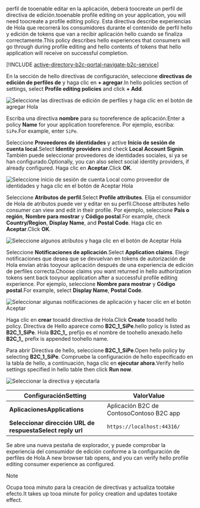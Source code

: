 <span data-ttu-id="0d65c-101">perfil de tooenable editar en la aplicación, deberá toocreate un perfil de directiva de edición.</span><span class="sxs-lookup"><span data-stu-id="0d65c-101">tooenable profile editing on your application, you will need toocreate a profile editing policy.</span></span> <span data-ttu-id="0d65c-102">Esta directiva describe experiencias de Hola que recorrerá los consumidores durante el contenido de perfil hello y edición de tokens que van a recibir aplicación hello cuando se finaliza correctamente.</span><span class="sxs-lookup"><span data-stu-id="0d65c-102">This policy describes hello experiences that consumers will go through during profile editing and hello contents of tokens that hello application will receive on successful completion.</span></span>

[!INCLUDE [active-directory-b2c-portal-navigate-b2c-service](active-directory-b2c-portal-navigate-b2c-service.md)]

<span data-ttu-id="0d65c-103">En la sección de hello directivas de configuración, seleccione **directivas de edición de perfiles de** y haga clic en **+ agregar**.</span><span class="sxs-lookup"><span data-stu-id="0d65c-103">In hello policies section of settings, select **Profile editing policies** and click **+ Add**.</span></span>

![Seleccione las directivas de edición de perfiles y haga clic en el botón de agregar Hola](media/active-directory-b2c-create-profile-editing-policy/add-b2c-editing-policy.png)

<span data-ttu-id="0d65c-105">Escriba una directiva **nombre** para su tooreference de aplicación.</span><span class="sxs-lookup"><span data-stu-id="0d65c-105">Enter a policy **Name** for your application tooreference.</span></span> <span data-ttu-id="0d65c-106">Por ejemplo, escriba: `SiPe`.</span><span class="sxs-lookup"><span data-stu-id="0d65c-106">For example, enter `SiPe`.</span></span>

<span data-ttu-id="0d65c-107">Seleccione **Proveedores de identidades** y active **Inicio de sesión de cuenta local**.</span><span class="sxs-lookup"><span data-stu-id="0d65c-107">Select **Identity providers** and check **Local Account Signin**.</span></span> <span data-ttu-id="0d65c-108">También puede seleccionar proveedores de identidades sociales, si ya se han configurado.</span><span class="sxs-lookup"><span data-stu-id="0d65c-108">Optionally, you can also select social identity providers, if already configured.</span></span> <span data-ttu-id="0d65c-109">Haga clic en **Aceptar**.</span><span class="sxs-lookup"><span data-stu-id="0d65c-109">Click **OK**.</span></span>

![Seleccione inicio de sesión de cuenta Local como proveedor de identidades y haga clic en el botón de Aceptar Hola](media/active-directory-b2c-create-profile-editing-policy/add-b2c-editing-identity-providers.png)

<span data-ttu-id="0d65c-111">Seleccione **Atributos de perfil**.</span><span class="sxs-lookup"><span data-stu-id="0d65c-111">Select **Profile attributes**.</span></span> <span data-ttu-id="0d65c-112">Elija el consumidor de Hola de atributos puede ver y editar en su perfil.</span><span class="sxs-lookup"><span data-stu-id="0d65c-112">Choose attributes hello consumer can view and edit in their profile.</span></span> <span data-ttu-id="0d65c-113">Por ejemplo, seleccione **País o región**, **Nombre para mostrar** y **Código postal**.</span><span class="sxs-lookup"><span data-stu-id="0d65c-113">For example, check **Country/Region**, **Display Name**, and **Postal Code**.</span></span> <span data-ttu-id="0d65c-114">Haga clic en **Aceptar**.</span><span class="sxs-lookup"><span data-stu-id="0d65c-114">Click **OK**.</span></span>

![Seleccione algunos atributos y haga clic en el botón de Aceptar Hola](media/active-directory-b2c-create-profile-editing-policy/add-b2c-editing-attributes.png)

<span data-ttu-id="0d65c-116">Seleccione **Notificaciones de aplicación**.</span><span class="sxs-lookup"><span data-stu-id="0d65c-116">Select **Application claims**.</span></span> <span data-ttu-id="0d65c-117">Elegir notificaciones que desea que se devuelvan en tokens de autorización de Hola envían atrás tooyour aplicación después de una experiencia de edición de perfiles correcta.</span><span class="sxs-lookup"><span data-stu-id="0d65c-117">Choose claims you want returned in hello authorization tokens sent back tooyour application after a successful profile editing experience.</span></span> <span data-ttu-id="0d65c-118">Por ejemplo, seleccione **Nombre para mostrar** y **Código postal**.</span><span class="sxs-lookup"><span data-stu-id="0d65c-118">For example, select **Display Name**, **Postal Code**.</span></span>

![Seleccionar algunas notificaciones de aplicación y hacer clic en el botón Aceptar](media/active-directory-b2c-create-profile-editing-policy/add-b2c-editing-application-claims.png)

<span data-ttu-id="0d65c-120">Haga clic en **crear** tooadd directiva de Hola.</span><span class="sxs-lookup"><span data-stu-id="0d65c-120">Click **Create** tooadd hello policy.</span></span> <span data-ttu-id="0d65c-121">Directiva de Hello aparece como **B2C_1_SiPe**.</span><span class="sxs-lookup"><span data-stu-id="0d65c-121">hello policy is listed as **B2C_1_SiPe**.</span></span> <span data-ttu-id="0d65c-122">Hola **B2C_1_** prefijo es el nombre de toohello anexado.</span><span class="sxs-lookup"><span data-stu-id="0d65c-122">hello **B2C_1_** prefix is appended toohello name.</span></span>

<span data-ttu-id="0d65c-123">Para abrir Directiva de hello, seleccione **B2C_1_SiPe**.</span><span class="sxs-lookup"><span data-stu-id="0d65c-123">Open hello policy by selecting **B2C_1_SiPe**.</span></span> <span data-ttu-id="0d65c-124">Compruebe la configuración de hello especificado en la tabla de hello, a continuación, haga clic en **ejecutar ahora**.</span><span class="sxs-lookup"><span data-stu-id="0d65c-124">Verify hello settings specified in hello table then click **Run now**.</span></span>

![Seleccionar la directiva y ejecutarla](media/active-directory-b2c-create-profile-editing-policy/run-b2c-editing-policy.png)

| <span data-ttu-id="0d65c-126">Configuración</span><span class="sxs-lookup"><span data-stu-id="0d65c-126">Setting</span></span>      | <span data-ttu-id="0d65c-127">Valor</span><span class="sxs-lookup"><span data-stu-id="0d65c-127">Value</span></span>  |
| ------------ | ------ |
| <span data-ttu-id="0d65c-128">**Aplicaciones**</span><span class="sxs-lookup"><span data-stu-id="0d65c-128">**Applications**</span></span> | <span data-ttu-id="0d65c-129">Aplicación B2C de Contoso</span><span class="sxs-lookup"><span data-stu-id="0d65c-129">Contoso B2C app</span></span> |
| <span data-ttu-id="0d65c-130">**Seleccionar dirección URL de respuesta**</span><span class="sxs-lookup"><span data-stu-id="0d65c-130">**Select reply url**</span></span> | `https://localhost:44316/` |

<span data-ttu-id="0d65c-131">Se abre una nueva pestaña de explorador, y puede comprobar la experiencia del consumidor de edición conforme a la configuración de perfiles de Hola.</span><span class="sxs-lookup"><span data-stu-id="0d65c-131">A new browser tab opens, and you can verify hello profile editing consumer experience as configured.</span></span>

> [!NOTE]
> <span data-ttu-id="0d65c-132">Ocupa tooa minuto para la creación de directivas y actualiza tootake efecto.</span><span class="sxs-lookup"><span data-stu-id="0d65c-132">It takes up tooa minute for policy creation and updates tootake effect.</span></span>
>